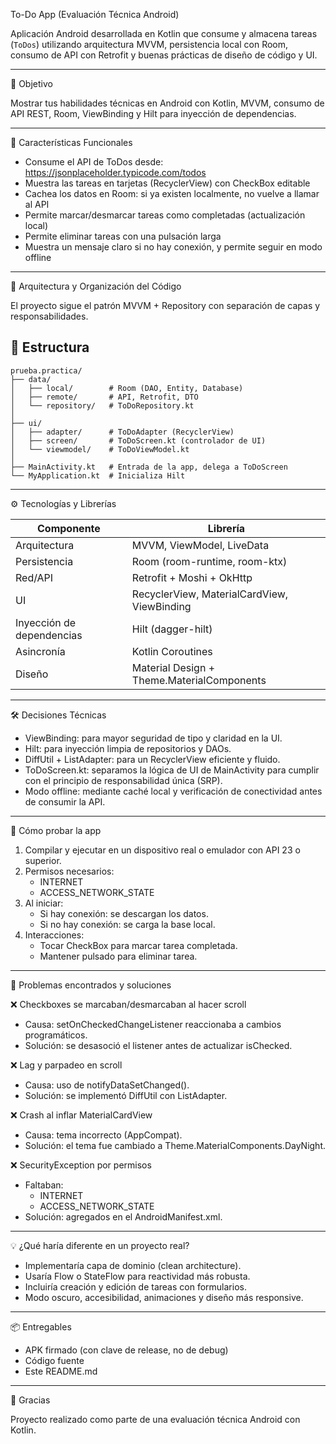 
To-Do App (Evaluación Técnica Android)

Aplicación Android desarrollada en Kotlin que consume y almacena tareas (`ToDos`) utilizando arquitectura MVVM, persistencia local con Room, consumo de API con Retrofit y buenas prácticas de diseño de código y UI.

---

🎯 Objetivo

Mostrar tus habilidades técnicas en Android con Kotlin, MVVM, consumo de API REST, Room, ViewBinding y Hilt para inyección de dependencias.

---

📱 Características Funcionales

- Consume el API de ToDos desde: https://jsonplaceholder.typicode.com/todos
- Muestra las tareas en tarjetas (RecyclerView) con CheckBox editable
- Cachea los datos en Room: si ya existen localmente, no vuelve a llamar al API
- Permite marcar/desmarcar tareas como completadas (actualización local)
- Permite eliminar tareas con una pulsación larga
- Muestra un mensaje claro si no hay conexión, y permite seguir en modo offline

---

🧱 Arquitectura y Organización del Código

El proyecto sigue el patrón MVVM + Repository con separación de capas y responsabilidades.

## 📂 Estructura

```text
prueba.practica/
├── data/
│   ├── local/        # Room (DAO, Entity, Database)
│   ├── remote/       # API, Retrofit, DTO
│   └── repository/   # ToDoRepository.kt
│
├── ui/
│   ├── adapter/      # ToDoAdapter (RecyclerView)
│   ├── screen/       # ToDoScreen.kt (controlador de UI)
│   └── viewmodel/    # ToDoViewModel.kt
│
├── MainActivity.kt   # Entrada de la app, delega a ToDoScreen
└── MyApplication.kt  # Inicializa Hilt
```


---
⚙️ Tecnologías y Librerías

Componente         | Librería
-------------------|---------------------------------------------
Arquitectura       | MVVM, ViewModel, LiveData
Persistencia       | Room (room-runtime, room-ktx)
Red/API            | Retrofit + Moshi + OkHttp
UI                 | RecyclerView, MaterialCardView, ViewBinding
Inyección de dependencias | Hilt (dagger-hilt)
Asincronía         | Kotlin Coroutines
Diseño             | Material Design + Theme.MaterialComponents

---

🛠️ Decisiones Técnicas

- ViewBinding: para mayor seguridad de tipo y claridad en la UI.
- Hilt: para inyección limpia de repositorios y DAOs.
- DiffUtil + ListAdapter: para un RecyclerView eficiente y fluido.
- ToDoScreen.kt: separamos la lógica de UI de MainActivity para cumplir con el principio de responsabilidad única (SRP).
- Modo offline: mediante caché local y verificación de conectividad antes de consumir la API.

---

🧪 Cómo probar la app

1. Compilar y ejecutar en un dispositivo real o emulador con API 23 o superior.
2. Permisos necesarios:
   - INTERNET
   - ACCESS_NETWORK_STATE
3. Al iniciar:
   - Si hay conexión: se descargan los datos.
   - Si no hay conexión: se carga la base local.
4. Interacciones:
   - Tocar CheckBox para marcar tarea completada.
   - Mantener pulsado para eliminar tarea.

---

🧯 Problemas encontrados y soluciones

❌ Checkboxes se marcaban/desmarcaban al hacer scroll
- Causa: setOnCheckedChangeListener reaccionaba a cambios programáticos.
- Solución: se desasoció el listener antes de actualizar isChecked.

❌ Lag y parpadeo en scroll
- Causa: uso de notifyDataSetChanged().
- Solución: se implementó DiffUtil con ListAdapter.

❌ Crash al inflar MaterialCardView
- Causa: tema incorrecto (AppCompat).
- Solución: el tema fue cambiado a Theme.MaterialComponents.DayNight.

❌ SecurityException por permisos
- Faltaban:
  - INTERNET
  - ACCESS_NETWORK_STATE
- Solución: agregados en el AndroidManifest.xml.

---

💡 ¿Qué haría diferente en un proyecto real?

- Implementaría capa de dominio (clean architecture).
- Usaría Flow o StateFlow para reactividad más robusta.
- Incluiría creación y edición de tareas con formularios.
- Modo oscuro, accesibilidad, animaciones y diseño más responsive.

---

📦 Entregables

- APK firmado (con clave de release, no de debug)
- Código fuente
- Este README.md

---

🙌 Gracias

Proyecto realizado como parte de una evaluación técnica Android con Kotlin.
